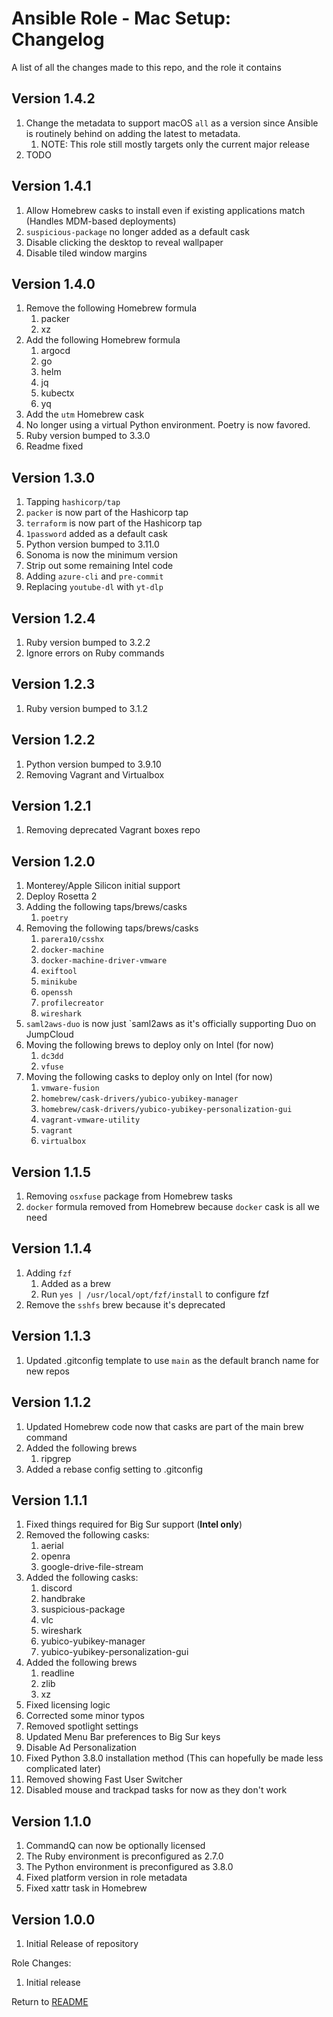 Ansible Role - Mac Setup: Changelog
=====================================
A list of all the changes made to this repo, and the role it contains

Version 1.4.2
-------------

1. Change the metadata to support macOS `all` as a version since Ansible is routinely behind on adding the latest to metadata.
   1. NOTE: This role still mostly targets only the current major release
2. TODO

Version 1.4.1
-------------

1. Allow Homebrew casks to install even if existing applications match (Handles MDM-based deployments)
2. `suspicious-package` no longer added as a default cask
3. Disable clicking the desktop to reveal wallpaper
4. Disable tiled window margins

Version 1.4.0
-------------
1. Remove the following Homebrew formula
   1. packer
   2. xz
2. Add the following Homebrew formula
   1. argocd
   2. go
   3. helm
   4. jq
   5. kubectx
   6. yq
3. Add the `utm` Homebrew cask
4. No longer using a virtual Python environment. Poetry is now favored.
5. Ruby version bumped to 3.3.0
6. Readme fixed

Version 1.3.0
-------------
1. Tapping `hashicorp/tap`
2. `packer` is now part of the Hashicorp tap
3. `terraform` is now part of the Hashicorp tap
4. `1password` added as a default cask
5. Python version bumped to 3.11.0
6. Sonoma is now the minimum version
7. Strip out some remaining Intel code
8. Adding `azure-cli` and `pre-commit`
9. Replacing `youtube-dl` with `yt-dlp` 

Version 1.2.4
-------------

1. Ruby version bumped to 3.2.2
2. Ignore errors on Ruby commands

Version 1.2.3
-------------

1. Ruby version bumped to 3.1.2

Version 1.2.2
-------------

1. Python version bumped to 3.9.10
2. Removing Vagrant and Virtualbox

Version 1.2.1
-------------

1. Removing deprecated Vagrant boxes repo

Version 1.2.0
-------------

1. Monterey/Apple Silicon initial support
2. Deploy Rosetta 2
3. Adding the following taps/brews/casks
   1. `poetry`
4. Removing the following taps/brews/casks
   1. `parera10/csshx`
   2. `docker-machine`
   3. `docker-machine-driver-vmware`
   4. `exiftool`
   5. `minikube`
   6. `openssh`
   7. `profilecreator`
   8. `wireshark`
5. `saml2aws-duo` is now just `saml2aws as it's officially supporting Duo on JumpCloud
6. Moving the following brews to deploy only on Intel (for now)
   1. `dc3dd`
   2. `vfuse`
7. Moving the following casks to deploy only on Intel (for now)
   1. `vmware-fusion`
   2. `homebrew/cask-drivers/yubico-yubikey-manager`
   3. `homebrew/cask-drivers/yubico-yubikey-personalization-gui`
   4. `vagrant-vmware-utility`
   5. `vagrant`
   6. `virtualbox`

Version 1.1.5
-------------

1. Removing `osxfuse` package from Homebrew tasks
2. `docker` formula removed from Homebrew because `docker` cask is all we need

Version 1.1.4
-------------

1. Adding `fzf`
   1. Added as a brew
   2. Run `yes | /usr/local/opt/fzf/install` to configure fzf 
2. Remove the `sshfs` brew because it's deprecated

Version 1.1.3
-------------

1. Updated .gitconfig template to use `main` as the default branch name for new repos

Version 1.1.2
-------------

1. Updated Homebrew code now that casks are part of the main brew command
2. Added the following brews
    1. ripgrep
3. Added a rebase config setting to .gitconfig

Version 1.1.1
-------------

1. Fixed things required for Big Sur support (**Intel only**)
2. Removed the following casks:
    1. aerial
    2. openra
    3. google-drive-file-stream
3. Added the following casks:
    1. discord
    2. handbrake
    3. suspicious-package
    4. vlc
    5. wireshark
    6. yubico-yubikey-manager
    7. yubico-yubikey-personalization-gui
4. Added the following brews
    1. readline
    2. zlib
    3. xz
5. Fixed licensing logic
6. Corrected some minor typos
7. Removed spotlight settings
8. Updated Menu Bar preferences to Big Sur keys
9. Disable Ad Personalization
10. Fixed Python 3.8.0 installation method (This can hopefully be made less complicated later)
11. Removed showing Fast User Switcher
12. Disabled mouse and trackpad tasks for now as they don't work

Version 1.1.0
-------------

1. CommandQ can now be optionally licensed
2. The Ruby environment is preconfigured as 2.7.0
3. The Python environment is preconfigured as 3.8.0
4. Fixed platform version in role metadata
5. Fixed xattr task in Homebrew

Version 1.0.0
-------------

1. Initial Release of repository

Role Changes:

1. Initial release

Return to [README](README.md)
